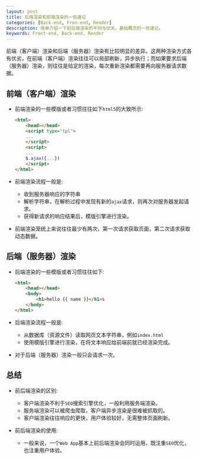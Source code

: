 ```yaml
---
layout: post
title: 后端渲染和前端渲染的一些速记
categories: [Back-end, Fron-end, Render]
description: 简单介绍一下前后端渲染的不同与优劣。基础概念的一些速记。
keywords: Front-end, Back-end, Render
---
```


前端（客户端）渲染和后端（服务器）渲染有比较明显的差异。这两种渲染方式各有优劣，在前端（客户端）渲染往往可以局部刷新，异步执行；而如果要求后端（服务器）渲染，则往往是给定的渲染，每次重新渲染都需要再向服务器请求数据。

## 前端（客户端）渲染

- 前端渲染的一些模版或者习惯往往如下``html5``的大致所示:  
    ```html
    <html>
        <head></head>
        <script type="tpl">
        ...
        </script>
        <script>
        ...
        $.ajax({...})
        </script>
    </html>
    ```

- 前端渲染流程一般是:
    - 收到服务器响应的字符串
    - 解析字符串，在解析过程中发现有新的``ajax``请求，则再次对服务器发起请求。
    - 获得新请求的响应结果后，模版引擎进行渲染。

- 前端渲染笼统上来说往往最少有两次，第一次请求获取页面，第二次请求获取动态数据。

## 后端（服务器）渲染

- 后端渲染的一些模版或者习惯往往如下:  

    ```html
    <html>
        <head></head>
        <body>
            <h1>hello {{ name }}</h1>s
        </body>
    </html>
    ```

- 后端渲染流程一般是:
    - 从数据库（资源文件）读取网页文本字符串，例如``index.html``
    - 使用模版引擎进行渲染，在将文本响应给前端前就已经渲染完成。

- 对于后端（服务器）渲染一般只会请求一次。

## 总结

- 前后端渲染的区别:

    - 客户端渲染不利于``SEO``搜索引擎优化，一般利用服务端渲染。
    - 服务端渲染可以被爬虫爬取，客户端异步渲染是很难被抓取的。
    - 客户端渲染往往响应的更快，用户体验较好，无需整体页面刷新。

- 前后端渲染的使用:
    - 一般来说，一个``Web App``基本上前后端渲染会同时运用，既注重``SEO``优化，也注重用户体验。